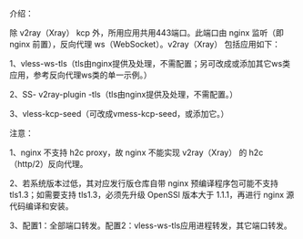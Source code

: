 介绍：

除 v2ray（Xray） kcp 外，所用应用共用443端口。此端口由 nginx 监听（即 nginx 前置），反向代理 ws（WebSocket）。v2ray（Xray） 包括应用如下：

1、vless-ws-tls（tls由nginx提供及处理，不需配置；另可改成或添加其它ws类应用，参考反向代理ws类的单一示例。）

2、SS- v2ray-plugin -tls（tls由nginx提供及处理，不需配置。）

3、vless-kcp-seed（可改成vmess-kcp-seed，或添加它。）

注意：

1、nginx 不支持 h2c proxy，故 nginx 不能实现 v2ray（Xray） 的 h2c（http/2）反向代理。

2、若系统版本过低，其对应发行版仓库自带 nginx 预编译程序包可能不支持 tls1.3；如需要支持 tls1.3，必须先升级 OpenSSl 版本大于 1.1.1，再进行 nginx 源代码编译和安装。

3、配置1：全部端口转发。配置2：vless-ws-tls应用进程转发，其它端口转发。
